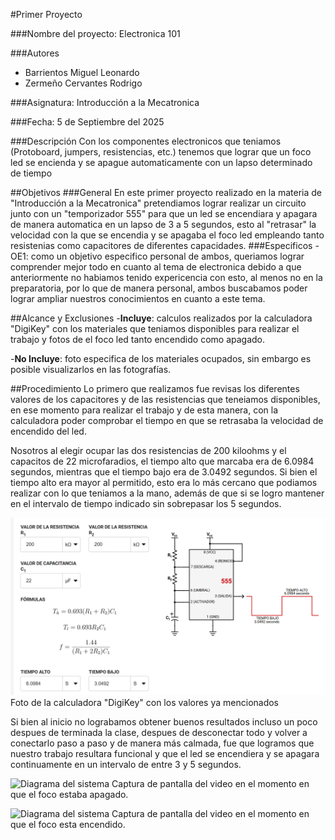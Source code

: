 #Primer Proyecto

###Nombre del proyecto: Electronica 101

###Autores
- Barrientos Miguel Leonardo
- Zermeño Cervantes Rodrigo

###Asignatura: Introducción a la Mecatronica

###Fecha: 5 de Septiembre del 2025

###Descripción
Con los componentes electronicos que teniamos (Protoboard, jumpers, resistencias, etc.) tenemos que lograr que un foco led se encienda y se apague automaticamente con un lapso determinado de tiempo


##Objetivos
###General
En este primer proyecto realizado en la materia de "Introducción a la Mecatronica" pretendiamos lograr realizar un circuito junto con un "temporizador 555"  para que un led se encendiara y apagara de manera automatica en un lapso de 3 a 5 segundos, esto al "retrasar" la velocidad con la que se encendia y se apagaba el foco led empleando tanto resistenias como capacitores de diferentes capacidades.
###Especificos
-OE1: como un objetivo especifico personal de ambos, queriamos lograr comprender mejor todo en cuanto al tema de electronica debido a que anteriormente no habiamos tenido expericencia con esto, al menos no en la preparatoria, por lo que de manera personal, ambos buscabamos poder lograr ampliar nuestros conocimientos en cuanto a este tema.

##Alcance y Exclusiones
 -**Incluye**: calculos realizados por la calculadora "DigiKey" con los materiales que teniamos disponibles para realizar el trabajo y fotos de el foco led tanto encendido como apagado.

 -**No Incluye**: foto especifica de los materiales ocupados, sin embargo es posible visualizarlos en las fotografías.

##Procedimiento
Lo primero que realizamos fue revisas los diferentes valores de los capacitores y de las resistencias que teneiamos disponibles, en ese momento para realizar el trabajo y de esta manera, con la calculadora poder comprobar el tiempo en que se retrasaba la velocidad de encendido del led.

Nosotros al elegir ocupar las dos resistencias de 200 kiloohms y el capacitos de 22 microfaradios, el tiempo alto que marcaba era de 6.0984 segundos, mientras que el tiempo bajo era de 3.0492 segundos. Si bien el tiempo alto era mayor al permitido, esto era lo más cercano que podiamos realizar con lo que teniamos a la mano, además de que si se logro mantener en el intervalo de tiempo indicado sin sobrepasar los 5 segundos.


![Diagrama del sistema](recursos/imgs/Calculadora.png)
Foto de la calculadora "DigiKey" con los valores ya mencionados

Si bien al inicio no lograbamos obtener buenos resultados incluso un poco despues de terminada la clase, despues de desconectar todo y volver a conectarlo paso a paso y de manera más calmada, fue que logramos que nuestro trabajo resultara funcional y que el led se encendiera y se apagara continuamente en un intervalo de entre 3 y 5 segundos.


![Diagrama del sistema](recursos/imgs/FocoApagado(1).png)
Captura de pantalla del video en el momento en que el foco estaba apagado.


![Diagrama del sistema](recursos/imgs/FocoApagado(2).png)
Captura de pantalla del video en el momento en que el foco esta encendido.
